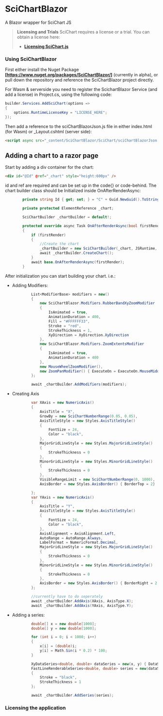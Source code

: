 # SciChartBlazor
A Blazor wrapper for SciChart JS


> **Licensing and Trials** 
> SciChart requires a license or a trial. You can obtain a license here: 
> * **[Licensing SciChart.js](https://www.scichart.com/licensing-scichart-js/)**

### Using SciChartBlazor
> 
First either install the Nuget Package **[https://www.nuget.org/packages/SciChartBlazor/]** (currently in alpha), or pull down the repository and reference the SciChartBlazor project directly. 

For Wasm & serverside you need to register the ScichartBlazor Service (and add a license) in Project.cs, using the following code:

```C#
builder.Services.AddSciChart(options =>
{
    options.RuntimeLicenseKey = "LICENSE_HERE";
});
```

Then add a reference to the sciChartBlazorJson.js file in either index.html (for Wasm) or _Layout.cshtml (server side):
```HTML
<script async src="_content/SciChartBlazor/SciChart/sciChartBlazorJson.js"></script>
 ```
## Adding a chart to a razor page

Start by adding a div container for the chart:
```HTML
<div id="@Id" @ref="_chart" style="height:600px" />
```

id and ref are required and can be set up in the code{} or code-behind. The chart builder class should be Initialized inside OnAfterRenderAsync:
```C#
        private string Id { get; set; } = "C" + Guid.NewGuid().ToString();

        private protected ElementReference _chart;

        SciChartBuilder _chartBuilder = default!;

        protected override async Task OnAfterRenderAsync(bool firstRender)
        {
            if (firstRender)
            {
                //Create the chart
                _chartBuilder = new SciChartBuilder(_chart, JSRuntime, sciChartBlazorService);
                await _chartBuilder.CreateChart();
            }
            await base.OnAfterRenderAsync(firstRender);
        }
```
After initialization you can start building your chart. i.e.:
* Adding Modifiers:
```C#
            List<ModifierBase> modifiers = new()
            {
                new SciChartBlazor.Modifiers.RubberBandXyZoomModifier
                {
                    IsAnimated = true,
                    AnimationDuration = 400,
                    Fill = "#FFFFFF33",
                    Stroke = "red",
                    StrokeThickness = 1,
                    XyDirection = XyDirection.XyDirection
                },
                new SciChartBlazor.Modifiers.ZoomExtentsModifier
                {
                    IsAnimated = true,
                    AnimationDuration = 400
                },
                new MouseWheelZoomModifier(),
                new ZoomPanModifier() { ExecuteOn = ExecuteOn.MouseMiddleButton }
            };

            await _chartBuilder.AddModifiers(modifiers);
```
* Creating Axis
```C#
            var XAxis = new NumericAxis()
            {
                AxisTitle = "X",
                GrowBy = new SciChartNumberRange(0.05, 0.05),
                AxisTitleStyle = new Styles.AxisTitleStyle()
                {
                    FontSize = 24,
                    Color = "black",
                },
                MajorGridLineStyle = new Styles.MajorGridLineStyle()
                {
                    StrokeThickness = 0
                },
                MinorGridLineStyle = new Styles.MinorGridLineStyle()
                {
                    StrokeThickness = 0
                },
                VisibleRangeLimit = new SciChartNumberRange(0, 1000),
                AxisBorder = new Styles.AxisBorder() { BorderTop = 2}

            };
            var YAxis = new NumericAxis()
            {
                AxisTitle = "Y",
                AxisTitleStyle = new Styles.AxisTitleStyle()
                {
                    FontSize = 24,
                    Color = "black",
                },
                AxisAlignment = AxisAlignment.Left,
                AutoRange = AutoRange.Always,
                LabelFormat = NumericFormat.Decimal,
                MajorGridLineStyle = new Styles.MajorGridLineStyle()
                {
                    StrokeThickness = 0
                },
                MinorGridLineStyle = new Styles.MinorGridLineStyle()
                {
                    StrokeThickness = 0
                },
                AxisBorder = new Styles.AxisBorder() { BorderRight = 2 }
            };

            //currently have to do seperately
            await _chartBuilder.AddAxis(XAxis, AxisType.X);
            await _chartBuilder.AddAxis(YAxis, AxisType.Y);
```
* Adding a series:
```C#
            double[] x = new double[1000];
            double[] y = new double[1000];

            for (int i = 0; i < 1000; i++)
            {
                x[i] = (double)i;
                y[i] = Math.Sin(i * 0.2) * 100;
            }

            XyDataSeries<double, double> dataSeries = new(x, y) { DataSeriesName = "Data", ContainsNaN = false, DataIsSortedInX = true };
            FastLineRenderableSeries<double, double> series = new(dataSeries)
            {
                Stroke = "black",
                StrokeThickness = 1
            };

            await _chartBuilder.AddSeries(series);
```
### Licensing the application 

